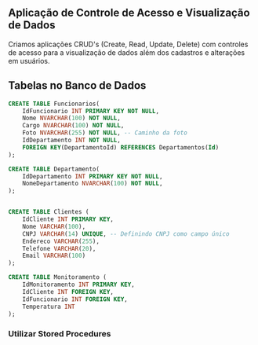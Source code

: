 ## Aplicação de Controle de Acesso e Visualização de Dados ##

Criamos aplicações CRUD's (Create, Read, Update, Delete) com controles de acesso para a visualização de dados além dos cadastros e alterações em usuários.


## Tabelas no Banco de Dados ##

```sql
CREATE TABLE Funcionarios(
    IdFuncionario INT PRIMARY KEY NOT NULL, 
    Nome NVARCHAR(100) NOT NULL,
    Cargo NVARCHAR(100) NOT NULL,
    Foto NVARCHAR(255) NOT NULL, -- Caminho da foto
    IdDepartamento INT NOT NULL,
    FOREIGN KEY(DepartamentoId) REFERENCES Departamentos(Id)
);

CREATE TABLE Departamento(
    IdDepartamento INT PRIMARY KEY NOT NULL, 
    NomeDepartamento NVARCHAR(100) NOT NULL,
);


CREATE TABLE Clientes (
    IdCliente INT PRIMARY KEY,
    Nome VARCHAR(100),
    CNPJ VARCHAR(14) UNIQUE, -- Definindo CNPJ como campo único
    Endereco VARCHAR(255),
    Telefone VARCHAR(20),
    Email VARCHAR(100)
);

CREATE TABLE Monitoramento (
    IdMonitoramento INT PRIMARY KEY,
    IdCliente INT FOREIGN KEY,
    IdFuncionario INT FOREIGN KEY,
    Temperatura INT
);
```
### Utilizar Stored Procedures ###
